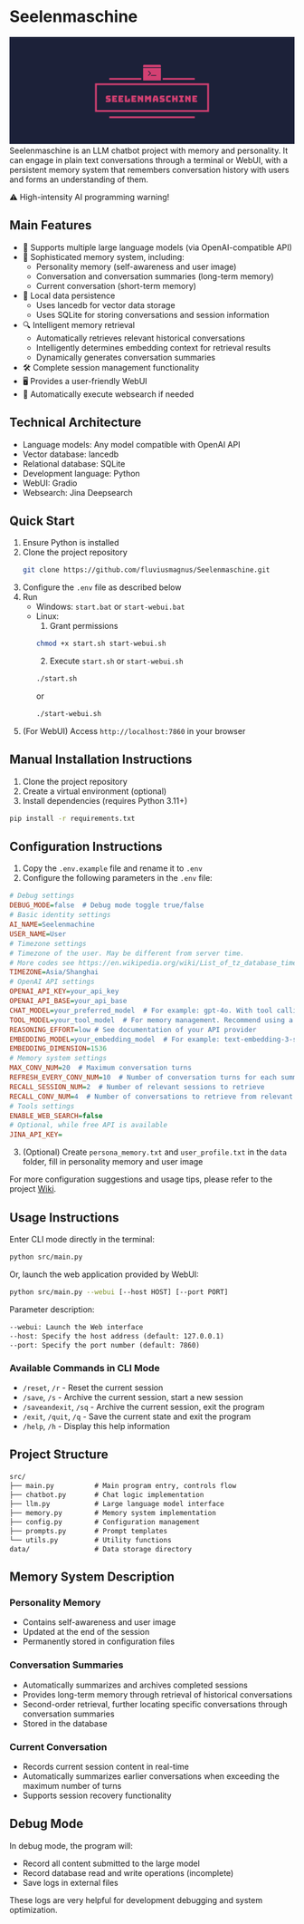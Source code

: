 # Seelenmaschine
![](static/logo-horizontal.png)
Seelenmaschine is an LLM chatbot project with memory and personality. It can engage in plain text conversations through a terminal or WebUI, with a persistent memory system that remembers conversation history with users and forms an understanding of them.

⚠️ High-intensity AI programming warning!

## Main Features
- 🤖 Supports multiple large language models (via OpenAI-compatible API)
- 🧠 Sophisticated memory system, including:
  - Personality memory (self-awareness and user image)
  - Conversation and conversation summaries (long-term memory)
  - Current conversation (short-term memory)
- 💾 Local data persistence
  - Uses lancedb for vector data storage
  - Uses SQLite for storing conversations and session information
- 🔍 Intelligent memory retrieval
  - Automatically retrieves relevant historical conversations
  - Intelligently determines embedding context for retrieval results
  - Dynamically generates conversation summaries
- 🛠️ Complete session management functionality
- 🖥 Provides a user-friendly WebUI
- 🛜 Automatically execute websearch if needed

## Technical Architecture
- Language models: Any model compatible with OpenAI API
- Vector database: lancedb
- Relational database: SQLite
- Development language: Python
- WebUI: Gradio
- Websearch: Jina Deepsearch

## Quick Start
1. Ensure Python is installed
2. Clone the project repository
   ```bash
   git clone https://github.com/fluviusmagnus/Seelenmaschine.git
   ```
3. Configure the `.env` file as described below
3. Run
   - Windows: `start.bat` or `start-webui.bat`
   - Linux:
     1. Grant permissions
       ```bash
       chmod +x start.sh start-webui.sh
       ```
     2. Execute `start.sh` or `start-webui.sh`
       ```bash
       ./start.sh
       ```
       or
       ```bash
       ./start-webui.sh
       ```
4. (For WebUI) Access `http://localhost:7860` in your browser

## Manual Installation Instructions
1. Clone the project repository
2. Create a virtual environment (optional)
3. Install dependencies (requires Python 3.11+)
```bash
pip install -r requirements.txt
```

## Configuration Instructions
1. Copy the `.env.example` file and rename it to `.env`
2. Configure the following parameters in the `.env` file:
```ini
# Debug settings
DEBUG_MODE=false  # Debug mode toggle true/false
# Basic identity settings
AI_NAME=Seelenmachine
USER_NAME=User
# Timezone settings
# Timezone of the user. May be different from server time.
# More codes see https://en.wikipedia.org/wiki/List_of_tz_database_time_zones
TIMEZONE=Asia/Shanghai
# OpenAI API settings
OPENAI_API_KEY=your_api_key
OPENAI_API_BASE=your_api_base
CHAT_MODEL=your_preferred_model  # For example: gpt-4o. With tool calling enabled.
TOOL_MODEL=your_tool_model  # For memory management. Recommend using a reasoning model, e.g.: deepdeek/deepseek-r1
REASONING_EFFORT=low # See documentation of your API provider 
EMBEDDING_MODEL=your_embedding_model  # For example: text-embedding-3-small
EMBEDDING_DIMENSION=1536
# Memory system settings
MAX_CONV_NUM=20  # Maximum conversation turns
REFRESH_EVERY_CONV_NUM=10  # Number of conversation turns for each summary
RECALL_SESSION_NUM=2  # Number of relevant sessions to retrieve
RECALL_CONV_NUM=4  # Number of conversations to retrieve from relevant sessions
# Tools settings
ENABLE_WEB_SEARCH=false
# Optional, while free API is available
JINA_API_KEY=
```
3. (Optional) Create `persona_memory.txt` and `user_profile.txt` in the `data` folder, fill in personality memory and user image

For more configuration suggestions and usage tips, please refer to the project [Wiki](https://github.com/fluviusmagnus/Seelenmaschine/wiki/%E4%BD%BF%E7%94%A8%E6%8A%80%E5%B7%A7).

## Usage Instructions
Enter CLI mode directly in the terminal:
```bash
python src/main.py
```
Or, launch the web application provided by WebUI:
```bash
python src/main.py --webui [--host HOST] [--port PORT]
```
Parameter description:
```
--webui: Launch the Web interface
--host: Specify the host address (default: 127.0.0.1)
--port: Specify the port number (default: 7860)
```

### Available Commands in CLI Mode
- `/reset`, `/r` - Reset the current session
- `/save`, `/s` - Archive the current session, start a new session
- `/saveandexit`, `/sq` - Archive the current session, exit the program
- `/exit`, `/quit`, `/q` - Save the current state and exit the program
- `/help`, `/h` - Display this help information

## Project Structure
```
src/
├── main.py          # Main program entry, controls flow
├── chatbot.py       # Chat logic implementation
├── llm.py           # Large language model interface
├── memory.py        # Memory system implementation
├── config.py        # Configuration management
├── prompts.py       # Prompt templates
└── utils.py         # Utility functions
data/                # Data storage directory
```

## Memory System Description
### Personality Memory
- Contains self-awareness and user image
- Updated at the end of the session
- Permanently stored in configuration files

### Conversation Summaries
- Automatically summarizes and archives completed sessions
- Provides long-term memory through retrieval of historical conversations
- Second-order retrieval, further locating specific conversations through conversation summaries
- Stored in the database

### Current Conversation
- Records current session content in real-time
- Automatically summarizes earlier conversations when exceeding the maximum number of turns
- Supports session recovery functionality

## Debug Mode
In debug mode, the program will:
- Record all content submitted to the large model
- Record database read and write operations (incomplete)
- Save logs in external files

These logs are very helpful for development debugging and system optimization.